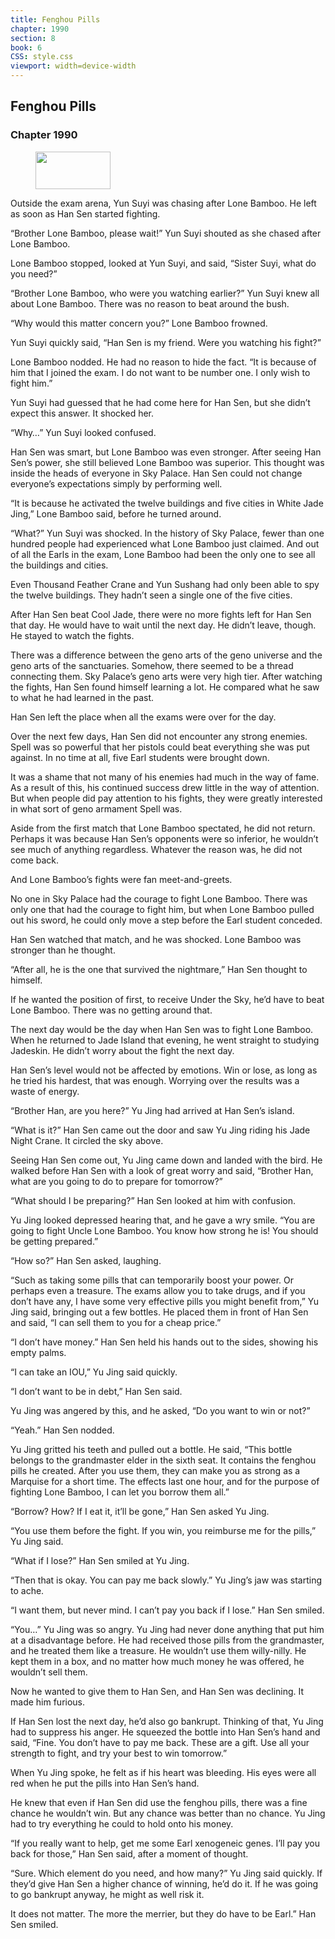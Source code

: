 ```yaml
---
title: Fenghou Pills
chapter: 1990
section: 8
book: 6
CSS: style.css
viewport: width=device-width
---
```


## Fenghou Pills

### Chapter 1990

<figure>
	<img src="../Images/gem.gif" alt="" id="gem" width="120" height="60" />
</figure>

Outside the exam arena, Yun Suyi was chasing after Lone Bamboo. He left as soon as Han Sen started fighting.

“Brother Lone Bamboo, please wait!” Yun Suyi shouted as she chased after Lone Bamboo.

Lone Bamboo stopped, looked at Yun Suyi, and said, “Sister Suyi, what do you need?”

“Brother Lone Bamboo, who were you watching earlier?” Yun Suyi knew all about Lone Bamboo. There was no reason to beat around the bush.

“Why would this matter concern you?” Lone Bamboo frowned.

Yun Suyi quickly said, “Han Sen is my friend. Were you watching his fight?”

Lone Bamboo nodded. He had no reason to hide the fact. “It is because of him that I joined the exam. I do not want to be number one. I only wish to fight him.”

Yun Suyi had guessed that he had come here for Han Sen, but she didn’t expect this answer. It shocked her.

“Why…” Yun Suyi looked confused.

Han Sen was smart, but Lone Bamboo was even stronger. After seeing Han Sen’s power, she still believed Lone Bamboo was superior. This thought was inside the heads of everyone in Sky Palace. Han Sen could not change everyone’s expectations simply by performing well.

“It is because he activated the twelve buildings and five cities in White Jade Jing,” Lone Bamboo said, before he turned around.

“What?” Yun Suyi was shocked. In the history of Sky Palace, fewer than one hundred people had experienced what Lone Bamboo just claimed. And out of all the Earls in the exam, Lone Bamboo had been the only one to see all the buildings and cities.

Even Thousand Feather Crane and Yun Sushang had only been able to spy the twelve buildings. They hadn’t seen a single one of the five cities.

After Han Sen beat Cool Jade, there were no more fights left for Han Sen that day. He would have to wait until the next day. He didn’t leave, though. He stayed to watch the fights.

There was a difference between the geno arts of the geno universe and the geno arts of the sanctuaries. Somehow, there seemed to be a thread connecting them. Sky Palace’s geno arts were very high tier. After watching the fights, Han Sen found himself learning a lot. He compared what he saw to what he had learned in the past.

Han Sen left the place when all the exams were over for the day.

Over the next few days, Han Sen did not encounter any strong enemies. Spell was so powerful that her pistols could beat everything she was put against. In no time at all, five Earl students were brought down.

It was a shame that not many of his enemies had much in the way of fame. As a result of this, his continued success drew little in the way of attention. But when people did pay attention to his fights, they were greatly interested in what sort of geno armament Spell was.

Aside from the first match that Lone Bamboo spectated, he did not return. Perhaps it was because Han Sen’s opponents were so inferior, he wouldn’t see much of anything regardless. Whatever the reason was, he did not come back.

And Lone Bamboo’s fights were fan meet-and-greets.

No one in Sky Palace had the courage to fight Lone Bamboo. There was only one that had the courage to fight him, but when Lone Bamboo pulled out his sword, he could only move a step before the Earl student conceded.

Han Sen watched that match, and he was shocked. Lone Bamboo was stronger than he thought.

“After all, he is the one that survived the nightmare,” Han Sen thought to himself.

If he wanted the position of first, to receive Under the Sky, he’d have to beat Lone Bamboo. There was no getting around that.

The next day would be the day when Han Sen was to fight Lone Bamboo. When he returned to Jade Island that evening, he went straight to studying Jadeskin. He didn’t worry about the fight the next day.

Han Sen’s level would not be affected by emotions. Win or lose, as long as he tried his hardest, that was enough. Worrying over the results was a waste of energy.

“Brother Han, are you here?” Yu Jing had arrived at Han Sen’s island.

“What is it?” Han Sen came out the door and saw Yu Jing riding his Jade Night Crane. It circled the sky above.

Seeing Han Sen come out, Yu Jing came down and landed with the bird. He walked before Han Sen with a look of great worry and said, “Brother Han, what are you going to do to prepare for tomorrow?”

“What should I be preparing?” Han Sen looked at him with confusion.

Yu Jing looked depressed hearing that, and he gave a wry smile. “You are going to fight Uncle Lone Bamboo. You know how strong he is! You should be getting prepared.”

“How so?” Han Sen asked, laughing.

“Such as taking some pills that can temporarily boost your power. Or perhaps even a treasure. The exams allow you to take drugs, and if you don’t have any, I have some very effective pills you might benefit from,” Yu Jing said, bringing out a few bottles. He placed them in front of Han Sen and said, “I can sell them to you for a cheap price.”

“I don’t have money.” Han Sen held his hands out to the sides, showing his empty palms.

“I can take an IOU,” Yu Jing said quickly.

“I don’t want to be in debt,” Han Sen said.

Yu Jing was angered by this, and he asked, “Do you want to win or not?”

“Yeah.” Han Sen nodded.

Yu Jing gritted his teeth and pulled out a bottle. He said, “This bottle belongs to the grandmaster elder in the sixth seat. It contains the fenghou pills he created. After you use them, they can make you as strong as a Marquise for a short time. The effects last one hour, and for the purpose of fighting Lone Bamboo, I can let you borrow them all.”

“Borrow? How? If I eat it, it’ll be gone,” Han Sen asked Yu Jing.

“You use them before the fight. If you win, you reimburse me for the pills,” Yu Jing said.

“What if I lose?” Han Sen smiled at Yu Jing.

“Then that is okay. You can pay me back slowly.” Yu Jing’s jaw was starting to ache.

“I want them, but never mind. I can’t pay you back if I lose.” Han Sen smiled.

“You…” Yu Jing was so angry. Yu Jing had never done anything that put him at a disadvantage before. He had received those pills from the grandmaster, and he treated them like a treasure. He wouldn’t use them willy-nilly. He kept them in a box, and no matter how much money he was offered, he wouldn’t sell them.

Now he wanted to give them to Han Sen, and Han Sen was declining. It made him furious.

If Han Sen lost the next day, he’d also go bankrupt. Thinking of that, Yu Jing had to suppress his anger. He squeezed the bottle into Han Sen’s hand and said, “Fine. You don’t have to pay me back. These are a gift. Use all your strength to fight, and try your best to win tomorrow.”

When Yu Jing spoke, he felt as if his heart was bleeding. His eyes were all red when he put the pills into Han Sen’s hand.

He knew that even if Han Sen did use the fenghou pills, there was a fine chance he wouldn’t win. But any chance was better than no chance. Yu Jing had to try everything he could to hold onto his money.

“If you really want to help, get me some Earl xenogeneic genes. I’ll pay you back for those,” Han Sen said, after a moment of thought.

“Sure. Which element do you need, and how many?” Yu Jing said quickly. If they’d give Han Sen a higher chance of winning, he’d do it. If he was going to go bankrupt anyway, he might as well risk it.

It does not matter. The more the merrier, but they do have to be Earl.” Han Sen smiled.